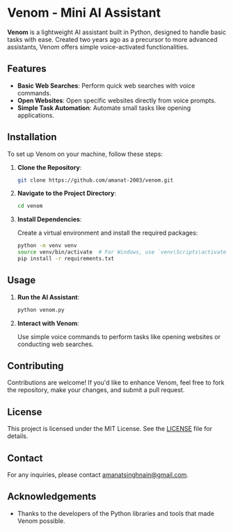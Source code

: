 # Venom - Mini AI Assistant

**Venom** is a lightweight AI assistant built in Python, designed to handle basic tasks with ease. Created two years ago as a precursor to more advanced assistants, Venom offers simple voice-activated functionalities.

## Features

- **Basic Web Searches**: Perform quick web searches with voice commands.
- **Open Websites**: Open specific websites directly from voice prompts.
- **Simple Task Automation**: Automate small tasks like opening applications.

## Installation

To set up Venom on your machine, follow these steps:

1. **Clone the Repository**:

   ```bash
   git clone https://github.com/amanat-2003/venom.git
   ```

2. **Navigate to the Project Directory**:

   ```bash
   cd venom
   ```

3. **Install Dependencies**:

   Create a virtual environment and install the required packages:

   ```bash
   python -m venv venv
   source venv/bin/activate  # For Windows, use `venv\Scripts\activate`
   pip install -r requirements.txt
   ```

## Usage

1. **Run the AI Assistant**:

   ```bash
   python venom.py
   ```

2. **Interact with Venom**:

   Use simple voice commands to perform tasks like opening websites or conducting web searches.

## Contributing

Contributions are welcome! If you'd like to enhance Venom, feel free to fork the repository, make your changes, and submit a pull request.

## License

This project is licensed under the MIT License. See the [LICENSE](LICENSE) file for details.

## Contact

For any inquiries, please contact [amanatsinghnain@gmail.com](mailto:amanatsinghnain@gmail.com).

## Acknowledgements

- Thanks to the developers of the Python libraries and tools that made Venom possible.
